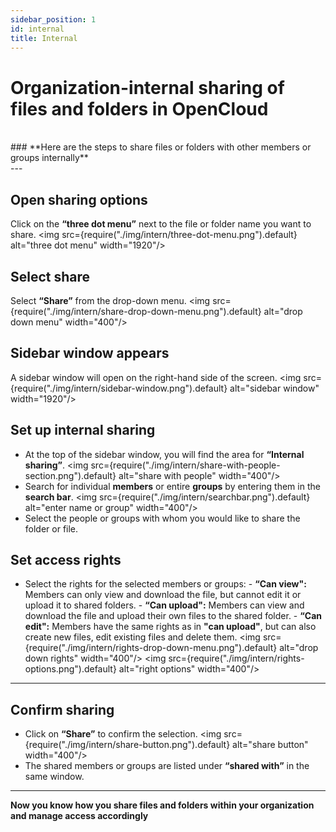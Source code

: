 ```yaml
---
sidebar_position: 1
id: internal
title: Internal
---
```


# Organization-internal sharing of files and folders in OpenCloud

<br/>
### **Here are the steps to share files or folders with other members or groups internally**
<br/>
---

## Open sharing options

Click on the **“three dot menu”** next to the file or folder name you want to share. <img
src={require("./img/intern/three-dot-menu.png").default} alt="three dot menu" width="1920"/>

## Select share

Select **“Share”** from the drop-down menu. <img src={require("./img/intern/share-drop-down-menu.png").default}
alt="drop down menu" width="400"/>

## Sidebar window appears

A sidebar window will open on the right-hand side of the screen. <img
src={require("./img/intern/sidebar-window.png").default} alt="sidebar window" width="1920"/>

## Set up internal sharing

- At the top of the sidebar window, you will find the area for **“Internal sharing”**. <img
  src={require("./img/intern/share-with-people-section.png").default} alt="share with people" width="400"/>
- Search for individual **members** or entire **groups** by entering them in the **search bar**. <img
  src={require("./img/intern/searchbar.png").default} alt="enter name or group" width="400"/>
- Select the people or groups with whom you would like to share the folder or file.

## Set access rights

- Select the rights for the selected members or groups: - **“Can view":** Members can only view and download the file,
  but cannot edit it or upload it to shared folders. - **“Can upload":** Members can view and download the file and
  upload their own files to the shared folder. - **“Can edit":** Members have the same rights as in **"can upload"**,
  but can also create new files, edit existing files and delete them. <img
  src={require("./img/intern/rights-drop-down-menu.png").default} alt="drop down rights" width="400"/> <img
  src={require("./img/intern/rights-options.png").default} alt="right options" width="400"/>

---

## Confirm sharing

- Click on **“Share”** to confirm the selection. <img src={require("./img/intern/share-button.png").default} alt="share
  button" width="400"/>
- The shared members or groups are listed under **“shared with”** in the same window. <br/>

---

**Now you know how you share files and folders within your organization and manage access accordingly** <br/>
